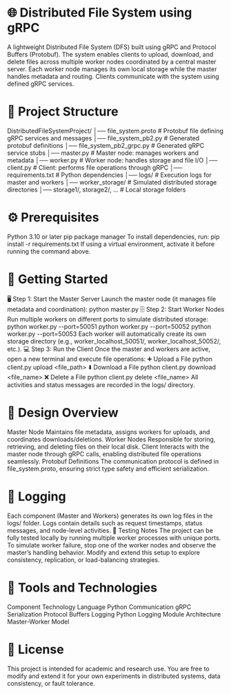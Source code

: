 # 🌐 Distributed File System using gRPC
A lightweight Distributed File System (DFS) built using gRPC and Protocol Buffers (Protobuf).
The system enables clients to upload, download, and delete files across multiple worker nodes coordinated by a central master server.
Each worker node manages its own local storage while the master handles metadata and routing.
Clients communicate with the system using defined gRPC services.


# 📁 Project Structure
DistributedFileSystemProject/
│── file_system.proto               # Protobuf file defining gRPC services and messages
│── file_system_pb2.py              # Generated protobuf definitions
│── file_system_pb2_grpc.py         # Generated gRPC service stubs
│── master.py                       # Master node: manages workers and metadata
│── worker.py                       # Worker node: handles storage and file I/O
│── client.py                       # Client: performs file operations through gRPC
│── requirements.txt                # Python dependencies
│── logs/                           # Execution logs for master and workers
│── worker_storage/                 # Simulated distributed storage directories
│── storage1/, storage2/, ...       # Local storage folders


# ⚙️ Prerequisites
Python 3.10 or later
pip package manager
To install dependencies, run:
pip install -r requirements.txt
If using a virtual environment, activate it before running the command above.


# 🚀 Getting Started
🖥️ Step 1: Start the Master Server
Launch the master node (it manages file metadata and coordination):
python master.py
🗄️ Step 2: Start Worker Nodes
Run multiple workers on different ports to simulate distributed storage:
python worker.py --port=50051
python worker.py --port=50052
python worker.py --port=50053
Each worker will automatically create its own storage directory
(e.g., worker_localhost_50051/, worker_localhost_50052/, etc.).
💻 Step 3: Run the Client
Once the master and workers are active, open a new terminal and execute file operations:
➕ Upload a File
python client.py upload <file_path>
⬇️ Download a File
python client.py download <file_name>
❌ Delete a File
python client.py delete <file_name>
All activities and status messages are recorded in the logs/ directory.


# 🧠 Design Overview
Master Node
Maintains file metadata, assigns workers for uploads, and coordinates downloads/deletions.
Worker Nodes
Responsible for storing, retrieving, and deleting files on their local disk.
Client
Interacts with the master node through gRPC calls, enabling distributed file operations seamlessly.
Protobuf Definitions
The communication protocol is defined in file_system.proto, ensuring strict type safety and efficient serialization.


# 🧾 Logging
Each component (Master and Workers) generates its own log files in the logs/ folder.
Logs contain details such as request timestamps, status messages, and node-level activities.
🧪 Testing Notes
The project can be fully tested locally by running multiple worker processes with unique ports.
To simulate worker failure, stop one of the worker nodes and observe the master’s handling behavior.
Modify and extend this setup to explore consistency, replication, or load-balancing strategies.


# 🧰 Tools and Technologies
Component	Technology
Language	Python
Communication	gRPC
Serialization	Protocol Buffers
Logging	Python Logging Module
Architecture	Master-Worker Model


# 📘 License
This project is intended for academic and research use.
You are free to modify and extend it for your own experiments in distributed systems, data consistency, or fault tolerance.